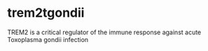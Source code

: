 # trem2tgondii
TREM2 is a critical regulator of the immune response against acute Toxoplasma gondii infection
